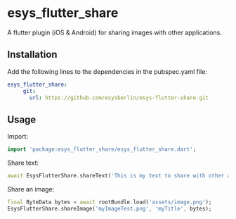 # esys_flutter_share

A flutter plugin (iOS & Android) for sharing images with other applications.

## Installation
Add the following lines to the dependencies in the pubspec.yaml file:

```yaml
esys_flutter_share:
     git:
       url: https://github.com/esysberlin/esys-flutter-share.git
```

## Usage
Import:

```dart
import 'package:esys_flutter_share/esys_flutter_share.dart';
```

Share text:

```dart
await EsysFlutterShare.shareText('This is my text to share with other applications.', droidTitle: 'my text title');
```

Share an image:

```dart
final ByteData bytes = await rootBundle.load('assets/image.png');
EsysFlutterShare.shareImage('myImageTest.png', 'myTitle', bytes);
```
